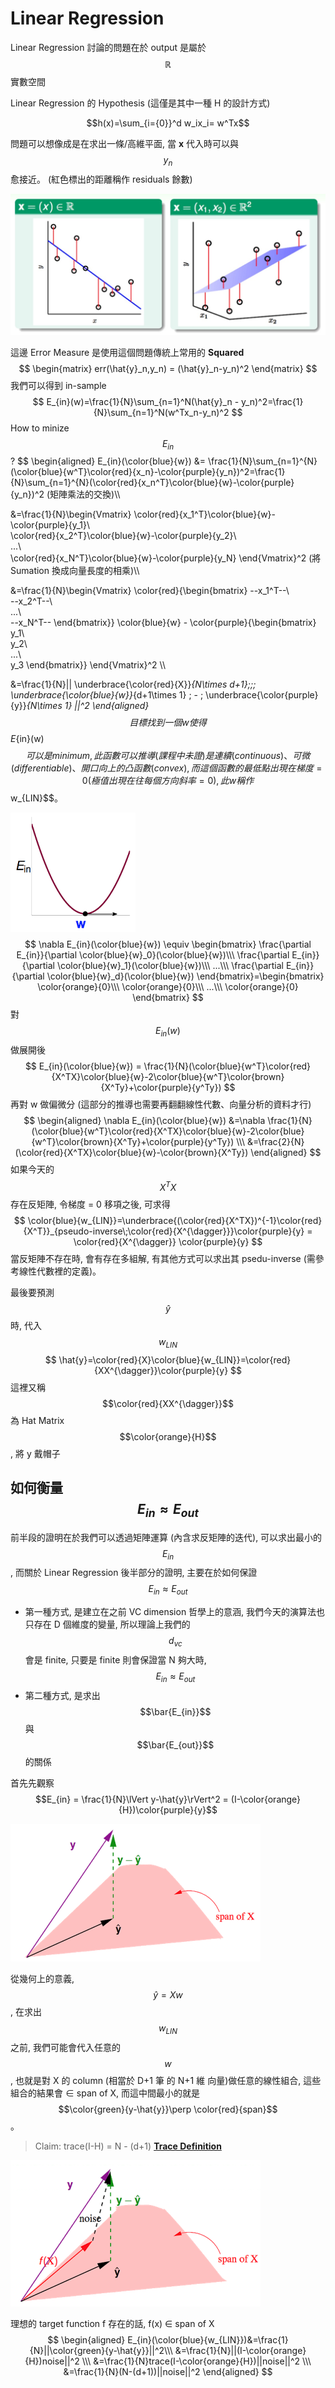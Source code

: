 # Linear Regression

Linear Regression 討論的問題在於 output 是屬於 $$\mathbb{R}$$ 實數空間

Linear Regression 的 Hypothesis (這僅是其中一種 H 的設計方式)

$$h(x)=\sum_{i={0}}^d w_ix_i= w^Tx$$

問題可以想像成是在求出一條/高維平面, 當 **x** 代入時可以與 $$y_n$$ 愈接近。 (紅色標出的距離稱作 residuals 餘數)

![](illustrationLR.jpg)

這邊 Error Measure 是使用這個問題傳統上常用的 **Squared**
$$
\begin{matrix}
err(\hat{y}_n,y_n) = (\hat{y}_n-y_n)^2
\end{matrix}
$$
我們可以得到 in-sample
$$
E_{in}(w)=\frac{1}{N}\sum_{n=1}^N(\hat{y}_n - y_n)^2=\frac{1}{N}\sum_{n=1}^N(w^Tx_n-y_n)^2
$$
How to minize $$E_{in}$$?
$$
\begin{aligned}
E_{in}(\color{blue}{w}) &= \frac{1}{N}\sum_{n=1}^{N}(\color{blue}{w^T}\color{red}{x_n}-\color{purple}{y_n})^2=\frac{1}{N}\sum_{n=1}^{N}(\color{red}{x_n^T}\color{blue}{w}-\color{purple}{y_n})^2 (矩陣乘法的交換)\\\

&=\frac{1}{N}\begin{Vmatrix}
\color{red}{x_1^T}\color{blue}{w}-\color{purple}{y_1}\\\
\color{red}{x_2^T}\color{blue}{w}-\color{purple}{y_2}\\\
...\\\
\color{red}{x_N^T}\color{blue}{w}-\color{purple}{y_N}
\end{Vmatrix}^2 (將 Sumation 換成向量長度的相乘)\\\

&=\frac{1}{N}\begin{Vmatrix}
\color{red}{\begin{bmatrix}
--x_1^T--\\\
--x_2^T--\\\
...\\\
--x_N^T--
\end{bmatrix}}
\color{blue}{w} -
\color{purple}{\begin{bmatrix}
y_1\\\
y_2\\\
...\\\
y_3
\end{bmatrix}}
\end{Vmatrix}^2 \\\

&=\frac{1}{N}||
\underbrace{\color{red}{X}}_{N\times d+1}\;\;\;
\underbrace{\color{blue}{w}}_{d+1\times 1} \; - \;
\underbrace{\color{purple}{y}}_{N\times 1}
||^2
\end{aligned}
$$
目標找到一個 w 使得 $$E_{in}(w)$$ 可以是 minimum, 此函數可以推導 (課程中未證) 是連續(continuous)、可微(differentiable)、開口向上的凸函數(convex), 而這個函數的最低點出現在梯度 = 0 (極值出現在往每個方向斜率 = 0), 此 w 稱作 $$w_{LIN}$$。

![](wlin.png)
$$
\nabla E_{in}(\color{blue}{w}) \equiv
\begin{bmatrix}
\frac{\partial E_{in}}{\partial \color{blue}{w}_0}(\color{blue}{w})\\\
\frac{\partial E_{in}}{\partial \color{blue}{w}_1}(\color{blue}{w})\\\
...\\\
\frac{\partial E_{in}}{\partial \color{blue}{w}_d}(\color{blue}{w})
\end{bmatrix}=\begin{bmatrix}
\color{orange}{0}\\\
\color{orange}{0}\\\
...\\\
\color{orange}{0}
\end{bmatrix}
$$
對 $$E_{in}(w)$$ 做展開後
$$
E_{in}(\color{blue}{w}) = \frac{1}{N}(\color{blue}{w^T}\color{red}{X^TX}\color{blue}{w}-2\color{blue}{w^T}\color{brown}{X^Ty}+\color{purple}{y^Ty})
$$
再對 w 做偏微分 (這部分的推導也需要再翻翻線性代數、向量分析的資料才行)
$$
\begin{aligned}
\nabla E_{in}(\color{blue}{w}) &=\nabla \frac{1}{N}(\color{blue}{w^T}\color{red}{X^TX}\color{blue}{w}-2\color{blue}{w^T}\color{brown}{X^Ty}+\color{purple}{y^Ty}) \\\
&=\frac{2}{N}(\color{red}{X^TX}\color{blue}{w}-\color{brown}{X^Ty})
\end{aligned}
$$
如果今天的 $$X^T X$$ 存在反矩陣, 令梯度 = 0 移項之後, 可求得
$$
\color{blue}{w_{LIN}}=\underbrace{(\color{red}{X^TX})^{-1}\color{red}{X^T}}_{pseudo-inverse\;\color{red}{X^{\dagger}}}\color{purple}{y} = \color{red}{X^{\dagger}} \color{purple}{y}
$$
當反矩陣不存在時, 會有存在多組解, 有其他方式可以求出其 psedu-inverse (需參考線性代數裡的定義)。

最後要預測 $$\hat{y}$$ 時, 代入 $$w_{LIN}$$
$$
\hat{y}=\color{red}{X}\color{blue}{w_{LIN}}=\color{red}{XX^{\dagger}}\color{purple}{y}
$$ 
這裡又稱 $$\color{red}{XX^{\dagger}}$$ 為 Hat Matrix $$\color{orange}{H}$$, 將 y 戴帽子

## 如何衡量 $$E_{in} \approx E_{out}$$
前半段的證明在於我們可以透過矩陣運算 (內含求反矩陣的迭代), 可以求出最小的 $$E_{in}$$, 而關於 Linear Regression 後半部分的證明, 主要在於如何保證 $$E_{in} \approx E_{out}$$ 

* 第一種方式, 是建立在之前 VC dimension 哲學上的意涵, 我們今天的演算法也只存在 D 個維度的變量, 所以理論上我們的 $$d_{vc}$$ 會是 finite, 只要是 finite 則會保證當 N 夠大時, $$E_{in} \approx E_{out}$$
* 第二種方式, 是求出 $$\bar{E_{in}}$$ 與 $$\bar{E_{out}}$$ 的關係

首先先觀察 $$E_{in} = \frac{1}{N}\lVert y-\hat{y}\rVert^2 = (I-\color{orange}{H})\color{purple}{y}$$

![](geoview_hatmatrix.png)

從幾何上的意義, $$\hat{y} = Xw$$, 在求出 $$w_{LIN}$$ 之前, 我們可能會代入任意的 $$w$$, 也就是對 X 的 column (相當於 D+1 筆 的 N+1 維 向量)做任意的線性組合, 這些組合的結果會 ∈ span of X, 而這中間最小的就是 $$\color{green}{y-\hat{y}}\perp \color{red}{span}$$。

> Claim: trace(I-H) = N - (d+1) [**Trace Definition**](https://zh.wikipedia.org/wiki/%E8%B7%A1)

![](geoview_hatmatrix_noise.png)

理想的 target function f 存在的話, f(x) ∈ span of X
$$
\begin{aligned}
E_{in}(\color{blue}{w_{LIN}})&=\frac{1}{N}||\color{green}{y-\hat{y}}||^2\\\
&=\frac{1}{N}||(I-\color{orange}{H})noise||^2 \\\
&=\frac{1}{N}trace(I-\color{orange}{H})||noise||^2 \\\
&=\frac{1}{N}(N-(d+1))||noise||^2
\end{aligned}
$$